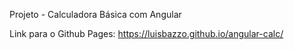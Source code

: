 Projeto - Calculadora Básica com Angular

Link para o Github Pages: https://luisbazzo.github.io/angular-calc/
